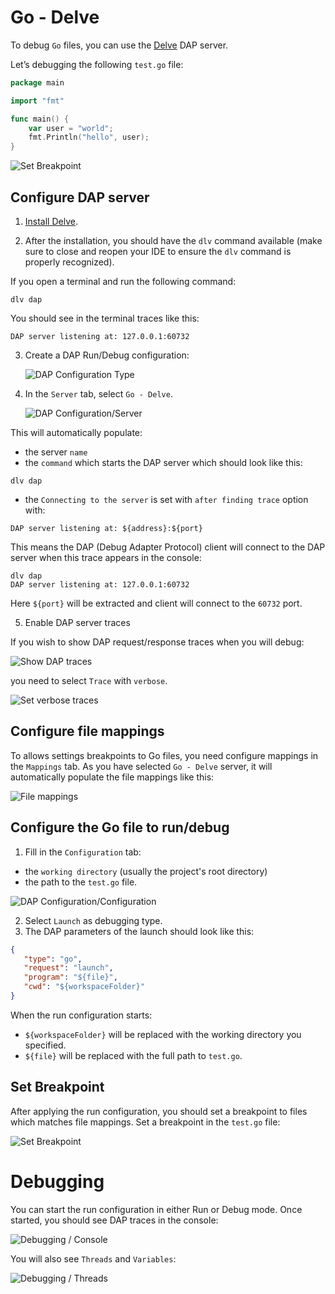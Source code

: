 # Go - Delve

To debug `Go` files, you can use the [Delve](https://github.com/go-delve/delve) DAP server.

Let’s debugging the following `test.go` file:

```go
package main

import "fmt"

func main() {
    var user = "world";
    fmt.Println("hello", user);
}
```

![Set Breakpoint](../images/go-delve/set_breakpoint.png)
 
## Configure DAP server

1. [Install Delve](https://github.com/go-delve/delve/tree/master/Documentation/installation#installation).

2. After the installation, you should have the `dlv` command available (make sure to close and reopen your IDE to ensure the `dlv` command is properly recognized).  

If you open a terminal and run the following command:

```
dlv dap
```

You should see in the terminal traces like this:

```
DAP server listening at: 127.0.0.1:60732
```

3. Create a DAP Run/Debug configuration:

   ![DAP Configuration Type](../images/DAP_config_type.png)

4. In the `Server` tab, select `Go - Delve`.

   ![DAP Configuration/Server](../images/go-delve/server_tab.png)

This will automatically populate: 

 * the server `name`
 * the `command` which starts the DAP server which should look like this:

```
dlv dap
```

 * the `Connecting to the server` is set with `after finding trace` option with:

```
DAP server listening at: ${address}:${port}
```

This means the DAP (Debug Adapter Protocol) client will connect to the DAP server when this trace appears in the console:

```
dlv dap
DAP server listening at: 127.0.0.1:60732
```

Here `${port}` will be extracted and client will connect to the `60732` port.

5. Enable DAP server traces

If you wish to show DAP request/response traces when you will debug:

![Show DAP traces](../images/go-delve/traces_in_console.png)

you need to select `Trace` with `verbose`.

![Set verbose traces](../images/go-delve/set_traces.png)

## Configure file mappings

To allows settings breakpoints to Go files, you need configure mappings in the `Mappings` tab.
As you have selected `Go - Delve` server, it will automatically populate the file mappings like this:

![File mappings](../images/go-delve/file_mappings_tab.png)

## Configure the Go file to run/debug

1. Fill in the `Configuration` tab:

- the `working directory` (usually the project's root directory) 
- the path to the `test.go` file.

![DAP Configuration/Configuration](../images/go-delve/configuration_tab.png)

2. Select `Launch` as debugging type.
3. The DAP parameters of the launch should look like this:

```json
{
   "type": "go",
   "request": "launch",
   "program": "${file}",
   "cwd": "${workspaceFolder}"
}
```

When the run configuration starts:

- `${workspaceFolder}` will be replaced with the working directory you specified.
- `${file}` will be replaced with the full path to `test.go`.

## Set Breakpoint

After applying the run configuration, you should set a breakpoint to files which matches file mappings.
Set a breakpoint in the `test.go` file:

![Set Breakpoint](../images/go-delve/set_breakpoint.png)

# Debugging

You can start the run configuration in either Run or Debug mode. Once started, you should see DAP traces in the console:

![Debugging / Console](../images/go-delve/debug_console_tab.png)

You will also see `Threads` and `Variables`:

![Debugging / Threads](../images/go-delve/debug_threads_tab.png)
